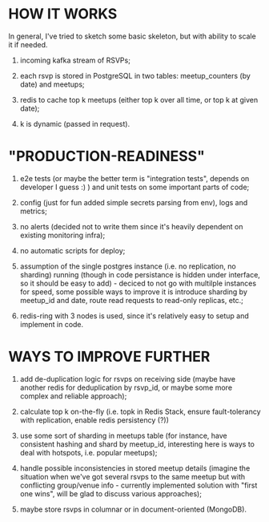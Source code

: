 # HOW IT WORKS

In general, I've tried to sketch some basic skeleton, but with ability to scale it if needed.

1. incoming kafka stream of RSVPs;

2. each rsvp is stored in PostgreSQL in two tables: meetup_counters (by date) and meetups;

3. redis to cache top k meetups (either top k over all time, or top k at given date);

4. k is dynamic (passed in request).


# "PRODUCTION-READINESS"

1. e2e tests (or maybe the better term is "integration tests", depends on developer I guess :) ) and unit tests on some important parts of code;

2. config (just for fun added simple secrets parsing from env), logs and metrics;

3. no alerts (decided not to write them since it's heavily dependent on existing monitoring infra);

4. no automatic scripts for deploy;

5. assumption of the single postgres instance (i.e. no replication, no sharding) running (though in code persistance is hidden under interface, so it should be easy to add) - deciced to not go with multilple instances for speed, some possible ways to improve it is introduce sharding by meetup_id and date, route read requests to read-only replicas, etc.;

6. redis-ring with 3 nodes is used, since it's relatively easy to setup and implement in code.


# WAYS TO IMPROVE FURTHER

1. add de-duplication logic for rsvps on receiving side (maybe have another redis for deduplication by rsvp_id, or maybe some more complex and reliable approach);

2. calculate top k on-the-fly (i.e. topk in Redis Stack, ensure fault-tolerancy with replication, enable redis persistency (?))

3. use some sort of sharding in meetups table (for instance, have consistent hashing and shard by meetup_id, interesting here is ways to deal with hotspots, i.e. popular meetups);

4. handle possible inconsistencies in stored meetup details (imagine the situation when we've got several rsvps to the same meetup but with conflicting group/venue info - currently implemented solution with "first one wins", will be glad to discuss various approaches);

4. maybe store rsvps in columnar or in document-oriented (MongoDB).
